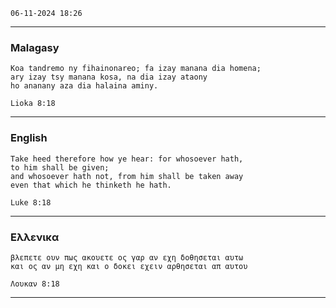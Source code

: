 `` 06-11-2024 18:26 ``

___

### Malagasy

```gospel
Koa tandremo ny fihainonareo; fa izay manana dia homena;
ary izay tsy manana kosa, na dia izay ataony
ho ananany aza dia halaina aminy.

Lioka 8:18
```
___

### English

```gospel
Take heed therefore how ye hear: for whosoever hath,
to him shall be given;
and whosoever hath not, from him shall be taken away
even that which he thinketh he hath.

Luke 8:18
```
___

### Eλλενικα

```gospel
βλεπετε ουν πως ακουετε ος γαρ αν εχη δοθησεται αυτω
και ος αν μη εχη και ο δοκει εχειν αρθησεται απ αυτου

Λουκαν 8:18
```
___
